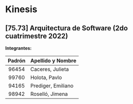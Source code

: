# Kinesis

## [75.73] Arquitectura de Software (2do cuatrimestre 2022)

**Integrantes:**

| Padrón | Apellido y Nombre  |
| :----: | :----------------- |
| 96454  | Caceres, Julieta   |
| 99760  | Holota, Pavlo      |
| 94165  | Prediger, Emiliano |
| 98942  | Roselló, Jimena    |
